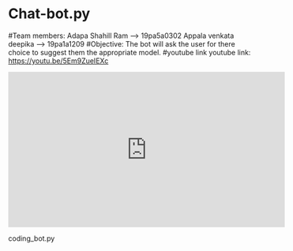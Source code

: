 # Chat-bot.py
#Team members:
Adapa Shahill Ram --> 19pa5a0302
Appala venkata deepika --> 19pa1a1209
#Objective:
The bot will ask the user for there choice to suggest them the appropriate model.
#youtube link
 youtube link:  https://youtu.be/5Em9ZueIEXc

<iframe width="560" height="315" src="https://www.youtube.com/embed/5Em9ZueIEXc?start=44" frameborder="0" allow="accelerometer; autoplay; clipboard-write; encrypted-media; gyroscope; picture-in-picture" allowfullscreen></iframe>

coding_bot.py
